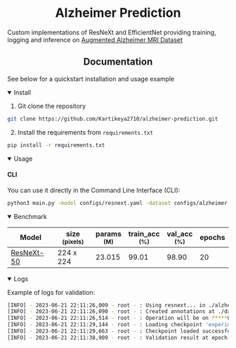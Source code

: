 # <div align="center">Alzheimer Prediction</div>

Custom implementations of ResNeXt and EfficientNet providing training, logging and inference on [Augmented Alzheimer MRI Dataset](https://www.kaggle.com/datasets/uraninjo/augmented-alzheimer-mri-dataset)

## <div align="center">Documentation</div>

See below for a quickstart installation and usage example

<details open>
<summary>Install</summary>

1. Git clone the repository
```bash
git clone https://github.com/Kartikeya2710/alzheimer-prediction.git
```

2. Install the requirements from `requirements.txt`
```bash
pip install -r requirements.txt
```

</details>

<details open>
<summary>Usage</summary>

#### CLI

You can use it directly in the Command Line Interface (CLI):

```bash
python3 main.py -model configs/resnext.yaml -dataset configs/alzheimer.yaml
```

</details>

<details open>
<summary>Benchmark</summary>

| Model                                                                                | size<br><sup>(pixels) | params<br><sup>(M) | train_acc<br><sup>(%) | val_acc<br><sup>(%) | epochs
| ------------------------------------------------------------------------------------ | --------------------- | -------------------- | ----------------- | ---------------- | ------------------------ |
| [ResNeXt-50](/graphs/models/ResNeXt/) | 224 x 224              | 23.015 | 99.01 | 98.90 | 20

</details>

<details open>
<summary>Logs</summary>

Example of logs for validation:
```bash
[INFO] - 2023-06-21 22:11:26,009 - root - : Using resnext... in ./alzheimer-prediction/agents/alzheimer.py:23
[INFO] - 2023-06-21 22:11:26,090 - root - : Created annotations at ./data/imageset.csv in ./alzheimer-prediction/agents/alzheimer.py:26
[INFO] - 2023-06-21 22:11:26,514 - root - : Operation will be on *****GPU-CUDA*****  in ./alzheimer-prediction/agents/alzheimer.py:53
[INFO] - 2023-06-21 22:11:29,144 - root - : Loading checkpoint 'experiments/resnextalzheimer/checkpoints/model_best.pth.tar' in ./alzheimer-prediction/agents/alzheimer.py:93
[INFO] - 2023-06-21 22:11:29,663 - root - : Checkpoint loaded successfully from 'experiments/resnextalzheimer/checkpoints/' at (epoch 21) in ./alzheimer-prediction/agents/alzheimer.py:100
[INFO] - 2023-06-21 22:11:38,909 - root - : Validation result at epoch-21 | - Val Acc: tensor(98.9114, device='cuda:0') in ./alzheimer-prediction/agents/alzheimer.py:219
```

</details>